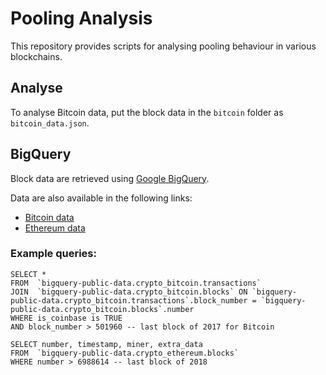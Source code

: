 # Pooling Analysis

This repository provides scripts for analysing pooling behaviour in various blockchains.

## Analyse

To analyse Bitcoin data, put the block data in the `bitcoin` folder as `bitcoin_data.json`.

## BigQuery

Block data are retrieved using [Google BigQuery](https://console.cloud.google.com/bigquery).

Data are also available in the following links:
- [Bitcoin data](https://drive.google.com/file/d/1-bwOew789plh4L988S_AejGJmmy4Zlrn/view)
- [Ethereum data](https://drive.google.com/file/d/1yh0hX_0_VesGxqraPd-qM1aSVNMqH63w/view)

### Example queries:

```
SELECT *
FROM  `bigquery-public-data.crypto_bitcoin.transactions`
JOIN  `bigquery-public-data.crypto_bitcoin.blocks` ON `bigquery-public-data.crypto_bitcoin.transactions`.block_number = `bigquery-public-data.crypto_bitcoin.blocks`.number
WHERE is_coinbase is TRUE
AND block_number > 501960 -- last block of 2017 for Bitcoin
```

```
SELECT number, timestamp, miner, extra_data
FROM  `bigquery-public-data.crypto_ethereum.blocks`
WHERE number > 6988614 -- last block of 2018
```

